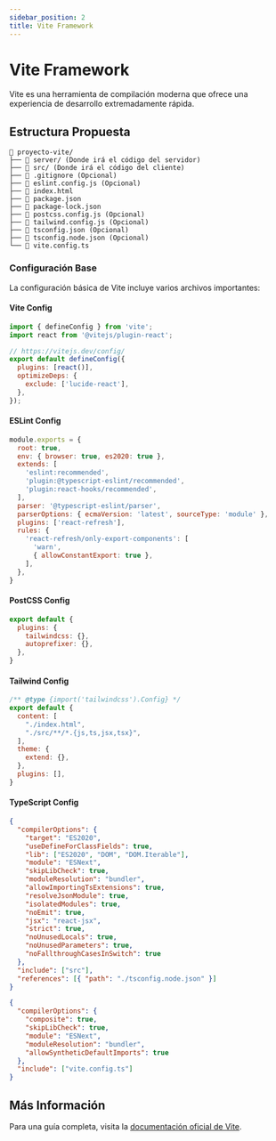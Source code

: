 ```yaml
---
sidebar_position: 2
title: Vite Framework
---
```


# Vite Framework

Vite es una herramienta de compilación moderna que ofrece una experiencia de desarrollo extremadamente rápida.

## Estructura Propuesta

```
📁 proyecto-vite/
├── 📁 server/ (Donde irá el código del servidor)
├── 📁 src/ (Donde irá el código del cliente)
├── 📄 .gitignore (Opcional)
├── 📄 eslint.config.js (Opcional)
├── 📄 index.html
├── 📄 package.json
├── 📄 package-lock.json
├── 📄 postcss.config.js (Opcional)
├── 📄 tailwind.config.js (Opcional)
├── 📄 tsconfig.json (Opcional)
├── 📄 tsconfig.node.json (Opcional)
└── 📄 vite.config.ts
```

### Configuración Base

La configuración básica de Vite incluye varios archivos importantes:

#### Vite Config

```js title="vite.config.js"
import { defineConfig } from 'vite';
import react from '@vitejs/plugin-react';

// https://vitejs.dev/config/
export default defineConfig({
  plugins: [react()],
  optimizeDeps: {
    exclude: ['lucide-react'],
  },
});
```

#### ESLint Config

```js title="eslint.config.js"
module.exports = {
  root: true,
  env: { browser: true, es2020: true },
  extends: [
    'eslint:recommended',
    'plugin:@typescript-eslint/recommended',
    'plugin:react-hooks/recommended',
  ],
  parser: '@typescript-eslint/parser',
  parserOptions: { ecmaVersion: 'latest', sourceType: 'module' },
  plugins: ['react-refresh'],
  rules: {
    'react-refresh/only-export-components': [
      'warn',
      { allowConstantExport: true },
    ],
  },
}
```

#### PostCSS Config

```js title="postcss.config.js"
export default {
  plugins: {
    tailwindcss: {},
    autoprefixer: {},
  },
}
```

#### Tailwind Config

```js title="tailwind.config.js"
/** @type {import('tailwindcss').Config} */
export default {
  content: [
    "./index.html",
    "./src/**/*.{js,ts,jsx,tsx}",
  ],
  theme: {
    extend: {},
  },
  plugins: [],
}
```

#### TypeScript Config

```json title="tsconfig.json"
{
  "compilerOptions": {
    "target": "ES2020",
    "useDefineForClassFields": true,
    "lib": ["ES2020", "DOM", "DOM.Iterable"],
    "module": "ESNext",
    "skipLibCheck": true,
    "moduleResolution": "bundler",
    "allowImportingTsExtensions": true,
    "resolveJsonModule": true,
    "isolatedModules": true,
    "noEmit": true,
    "jsx": "react-jsx",
    "strict": true,
    "noUnusedLocals": true,
    "noUnusedParameters": true,
    "noFallthroughCasesInSwitch": true
  },
  "include": ["src"],
  "references": [{ "path": "./tsconfig.node.json" }]
}
```

```json title="tsconfig.node.json"
{
  "compilerOptions": {
    "composite": true,
    "skipLibCheck": true,
    "module": "ESNext",
    "moduleResolution": "bundler",
    "allowSyntheticDefaultImports": true
  },
  "include": ["vite.config.ts"]
}
```

## Más Información

Para una guía completa, visita la [documentación oficial de Vite](https://vitejs.dev).
